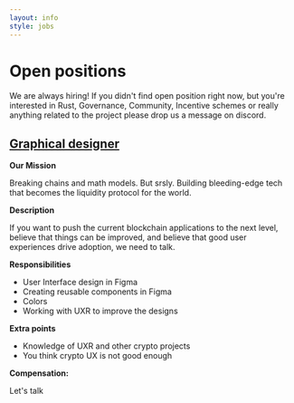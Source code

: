 ```yaml
---
layout: info
style: jobs
---
```


# Open positions

We are always hiring! If you didn't find open position right now, but you're interested in Rust, Governance, Community, Incentive schemes or really anything related to the project please drop us a message on discord.

## [Graphical designer](#graphical-designer)

**Our Mission**

Breaking chains and math models. But srsly. Building bleeding-edge tech that becomes the liquidity protocol for the world.

**Description**

If you want to push the current blockchain applications to the next level, believe that things can be improved, and believe that good user experiences drive adoption, we need to talk.

**Responsibilities**

- User Interface design in Figma
- Creating reusable components in Figma
- Colors
- Working with UXR to improve the designs

**Extra points**

- Knowledge of UXR and other crypto projects
- You think crypto UX is not good enough

**Compensation:**

Let's talk

